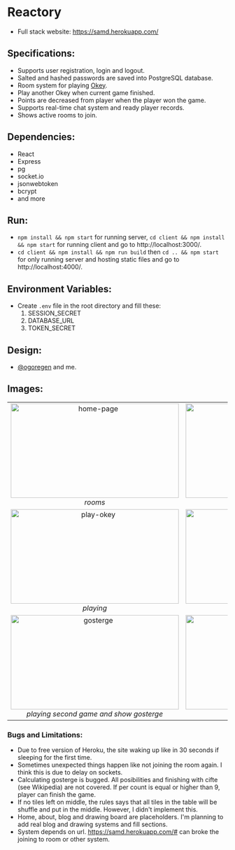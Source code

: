 # Reactory #
* Full stack website: https://samd.herokuapp.com/
## Specifications: ##
* Supports user registration, login and logout.
* Salted and hashed passwords are saved into PostgreSQL database.
* Room system for playing [Okey](https://en.wikipedia.org/wiki/Okey).
* Play another Okey when current game finished.
* Points are decreased from player when the player won the game.
* Supports real-time chat system and ready player records.
* Shows active rooms to join.
## Dependencies: ##
* React
* Express
* pg
* socket.io
* jsonwebtoken
* bcrypt
* and more
## Run: ##
* `npm install && npm start` for running server, `cd client && npm install && npm start` for running client and go to http://localhost:3000/. 
* `cd client && npm install && npm run build` then `cd .. && npm start` for only running server and hosting static files and go to http://localhost:4000/.
## Environment Variables: ##
* Create `.env` file in the root directory and fill these:
   1. SESSION_SECRET
   1. DATABASE_URL
   1. TOKEN_SECRET
## Design: ##
* [@ogoregen](https://github.com/ogoregen) and me.
## Images: ##
<table>
    <tr>
        <td align="center">
            <img src="https://github.com/ssduman/reactory/blob/master/img/02_homepage-2.jpg" alt="home-page" width="384" height="216">
            <br />
            <i> rooms </i>
        </td>
        <td align="center">
            <img src="https://github.com/ssduman/reactory/blob/master/img/03_okey-1.jpg" alt="play-okey" width="384" height="216">
            <br />
            <i> started </i>
        </td>
    </tr>
    <tr>
        <td align="center">
            <img src="https://github.com/ssduman/reactory/blob/master/img/04_okey-2.jpg" alt="play-okey" width="384" height="216">
            <br />
            <i> playing </i>
        </td>
        <td align="center">
            <img src="https://github.com/ssduman/reactory/blob/master/img/05_finish-1.jpg" alt="finish-okey" width="384" height="216">
            <br />
            <i> finish first game </i>
        </td>
    </tr>
    <tr>
        <td align="center">
            <img src="https://github.com/ssduman/reactory/blob/master/img/08_gosterge-1.jpg" alt="gosterge" width="384" height="216">
            <br />
            <i> playing second game and show gosterge </i>
        </td>
        <td align="center">
            <img src="https://github.com/ssduman/reactory/blob/master/img/10_amongturrets.jpg" alt="among-turrets" width="384" height="216">
            <br />
            <i> another game </i>
        </td>
    </tr>
</table>

### Bugs and Limitations: ###
* Due to free version of Heroku, the site waking up like in 30 seconds if sleeping for the first time.
* Sometimes unexpected things happen like not joining the room again. I think this is due to delay on sockets.
* Calculating gosterge is bugged. All posibilities and finishing with cifte (see Wikipedia) are not covered. If per count is equal or higher than 9, player can finish the game. 
* If no tiles left on middle, the rules says that all tiles in the table will be shuffle and put in the middle. However, I didn't implement this.
* Home, about, blog and drawing board are placeholders. I'm planning to add real blog and drawing systems and fill sections.
* System depends on url. https://samd.herokuapp.com/# can broke the joining to room or other system.
